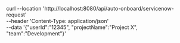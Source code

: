 curl --location 'http://localhost:8080/api/auto-onboard/servicenow-request' \
--header 'Content-Type: application/json' \
--data '{"userId":"12345", "projectName":"Project X", "team":"Development"}'
